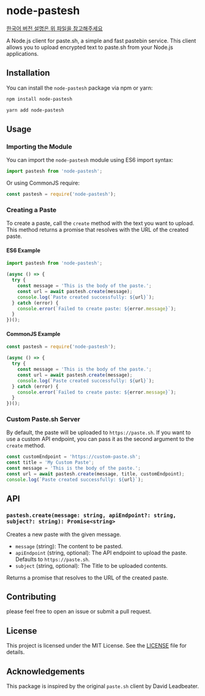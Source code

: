 # node-pastesh

[한국어 버전 설명은 위 파일을 참고해주세요](README-KO.md)

A Node.js client for paste.sh, a simple and fast pastebin service. This client allows you to upload encrypted text to paste.sh from your Node.js applications.

## Installation

You can install the `node-pastesh` package via npm or yarn:

```sh
npm install node-pastesh
```

```sh
yarn add node-pastesh
```

## Usage

### Importing the Module

You can import the `node-pastesh` module using ES6 import syntax:

```typescript
import pastesh from 'node-pastesh';
```

Or using CommonJS require:

```javascript
const pastesh = require('node-pastesh');
```

### Creating a Paste

To create a paste, call the `create` method with the text you want to upload. This method returns a promise that resolves with the URL of the created paste.

#### ES6 Example

```typescript
import pastesh from 'node-pastesh';

(async () => {
  try {
    const message = 'This is the body of the paste.';
    const url = await pastesh.create(message);
    console.log(`Paste created successfully: ${url}`);
  } catch (error) {
    console.error(`Failed to create paste: ${error.message}`);
  }
})();
```

#### CommonJS Example

```javascript
const pastesh = require('node-pastesh');

(async () => {
  try {
    const message = 'This is the body of the paste.';
    const url = await pastesh.create(message);
    console.log(`Paste created successfully: ${url}`);
  } catch (error) {
    console.error(`Failed to create paste: ${error.message}`);
  }
})();
```

### Custom Paste.sh Server

By default, the paste will be uploaded to `https://paste.sh`. If you want to use a custom API endpoint, you can pass it as the second argument to the `create` method.

```typescript
const customEndpoint = 'https://custom-paste.sh';
const title = 'My Custom Paste';
const message = 'This is the body of the paste.';
const url = await pastesh.create(message, title, customEndpoint);
console.log(`Paste created successfully: ${url}`);
```

## API

### `pastesh.create(message: string, apiEndpoint?: string, subject?: string): Promise<string>`

Creates a new paste with the given message.

- `message` (string): The content to be pasted.
- `apiEndpoint` (string, optional): The API endpoint to upload the paste. Defaults to `https://paste.sh`.
- `subject` (string, optional): The Title to be uploaded contents.

Returns a promise that resolves to the URL of the created paste.

## Contributing
please feel free to open an issue or submit a pull request. 

## License

This project is licensed under the MIT License. See the [LICENSE](LICENSE) file for details.

## Acknowledgements

This package is inspired by the original `paste.sh` client by David Leadbeater.